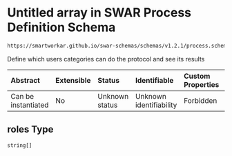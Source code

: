 # Untitled array in SWAR Process Definition Schema

```txt
https://smartworkar.github.io/swar-schemas/schemas/v1.2.1/process.schema.json#/properties/roles
```

Define which users categories can do the protocol and see its results

| Abstract            | Extensible | Status         | Identifiable            | Custom Properties | Additional Properties | Access Restrictions | Defined In                                                                 |
| :------------------ | :--------- | :------------- | :---------------------- | :---------------- | :-------------------- | :------------------ | :------------------------------------------------------------------------- |
| Can be instantiated | No         | Unknown status | Unknown identifiability | Forbidden         | Allowed               | none                | [process.schema.json\*](../out/process.schema.json "open original schema") |

## roles Type

`string[]`

